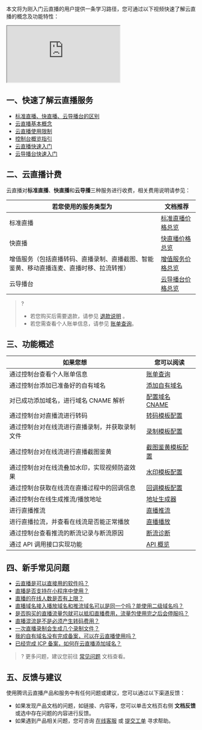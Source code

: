 本文将为刚入门云直播的用户提供一条学习路径，您可通过以下视频快速了解云直播的概念及功能特性：
<div class="doc-video-mod"><iframe src="https://cloud.tencent.com/edu/learning/quick-play/2188-29826?source=gw.doc.media&withPoster=1&notip=1"></iframe></div>

## 一、快速了解云直播服务
- [标准直播、快直播、云导播台的区别](https://cloud.tencent.com/document/product/267/2822)
- [云直播基本概念](https://cloud.tencent.com/document/product/267/43393)
- [云直播使用限制](https://cloud.tencent.com/document/product/267/43400)
- [控制台概览指引](https://cloud.tencent.com/document/product/267/20379)
- [云直播快速入门](https://cloud.tencent.com/document/product/267/13551)
- [云导播台快速入门](https://cloud.tencent.com/document/product/267/47155)

## 二、云直播计费
云直播对**标准直播**、**快直播**和**云导播**三种服务进行收费，相关费用说明请参见：

<table>
<thead>
<tr>
<th width="80%">若您使用的服务类型为</th>
<th width="20%">文档推荐</th>
</tr>
</thead>
<tbody><tr>
<td>标准直播</td>
<td><a href="https://cloud.tencent.com/document/product/267/52662">标准直播价格总览</a></td>
</tr>
<tr>
<td>快直播</td>
<td><a href="https://cloud.tencent.com/document/product/267/52662">快直播价格总览</a></td>
</tr>
<tr>
<td>增值服务（包括直播转码、直播录制、直播截图、智能鉴黄、移动直播连麦、直播时移、拉流转推）</td>
<td><a href="https://cloud.tencent.com/document/product/267/52662">增值服务价格总览</a></td>
</tr>
<tr>
<td>云导播台</td>
<td><a href="https://cloud.tencent.com/document/product/267/42166">云导播台价格总览</a></td>
</tr>
</tbody></table>

> ?
> - 若您购买后需要退款，请参见 [退款说明](https://cloud.tencent.com/document/product/267/43456) 。
> - 若您需查看个人账单信息，请参见 [账单查询](https://cloud.tencent.com/document/product/267/44772)。

## 三、功能概述

| 如果您想                     | 您可以阅读                          |
| ------------------------------------------------ | ------------------------------------------------------------ |
| 通过控制台查看个人账单信息           | [账单查询](https://cloud.tencent.com/document/product/267/44772) |
| 通过控制台添加已准备好的自有域名        | [添加自有域名](https://cloud.tencent.com/document/product/267/20381) |
| 对已成功添加域名，进行域名 CNAME 解析     | [配置域名 CNAME](https://cloud.tencent.com/document/product/267/19908) |
| 通过控制台对直播流进行转码           | [转码模板配置](https://cloud.tencent.com/document/product/267/20385) |
| 通过控制台对在线流进行直播录制，并获取录制文件 | [录制模板配置](https://cloud.tencent.com/document/product/267/20384) |
| 通过控制台对在线流进行直播截图鉴黄       | [截图鉴黄模板配置](https://cloud.tencent.com/document/product/267/20386) |
| 通过控制台对在线流叠加水印，实现视频防盗效果  | [水印模板配置](https://cloud.tencent.com/document/product/267/20387) |
| 通过控制台获取在线流在直播过程中的回调信息   | [回调模板配置](https://cloud.tencent.com/document/product/267/20388) |
| 通过控制台在线生成推流/播放地址        | [地址生成器](https://cloud.tencent.com/document/product/267/35257) |
| 进行直播推流                  | [直播推流](https://cloud.tencent.com/document/product/267/32732#.E7.9B.B4.E6.92.AD.E6.8E.A8.E6.B5.81) |
| 进行直播拉流，并查看在线流是否能正常播放    | [直播播放](https://cloud.tencent.com/document/product/267/32733) |
| 通过控制台查看推流的断流记录与断流原因     | [断流诊断](https://cloud.tencent.com/document/product/267/35256) |
| 通过 API 调用接口实现功能           | [API 概览](https://cloud.tencent.com/document/product/267/20456) |



## 四、新手常见问题

- [云直播是可以直接用的软件吗？](https://cloud.tencent.com/document/product/267/7968#Que15) 
- [直播是否支持在小程序中使用？](https://cloud.tencent.com/document/product/267/7968#Que12) 
- [直播的在线人数是否有上限？]( https://cloud.tencent.com/document/product/267/43123#que1)
- [直播域名接入播放域名和推流域名可以是同一个吗？能使用二级域名吗？](https://cloud.tencent.com/document/product/267/7968#Que3)
- [是否购买的直播流量包就可以抵扣直播费用，流量包使用完之后会停服吗？](https://cloud.tencent.com/document/product/267/33542#pack_que3) 
- [直播混流是不是必须产生转码费用？]( https://cloud.tencent.com/document/product/267/33542#tran_que3)
- [一次直播录制会生成几个录制文件？]( https://cloud.tencent.com/document/product/267/45074#que7)
- [我的自有域名没有完成备案，可以在云直播使用吗？]( https://cloud.tencent.com/document/product/267/30010#que2)
- [已经完成 ICP 备案，如何在云直播添加域名？]( https://cloud.tencent.com/document/product/267/45252 )

> ? 更多问题，建议您前往 [常见问题](https://cloud.tencent.com/document/product/267/7968) 文档查看。


## 五、反馈与建议

使用腾讯云直播产品和服务中有任何问题或建议，您可以通过以下渠道反馈：

- 如果发现产品文档的问题，如链接、内容等，您可以单击文档页右侧 **文档反馈**或选中存在问题的内容进行反馈。
- 如果遇到产品相关问题，您可咨询 [在线客服](https://cloud.tencent.com/act/event/Online_service?from=doc_267) 或 [提交工单](https://console.cloud.tencent.com/workorder/category) 寻求帮助。

